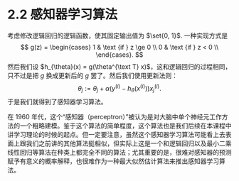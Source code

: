 # 2.2 感知器学习算法

考虑修改逻辑回归的逻辑函数，使其固定输出值为 $\set{0, 1}$. 一种实现方式是
$$
g(z) = \begin{cases}
1 & \text {if } z \ge 0 \\
0 & \text {if } z < 0 \\
\end{cases}.
$$
然后我们设 $h_{\theta}(x) = g(\theta^{\text T} x)$，这和逻辑回归的过程相同，只不过是把 $g$ 换成更新后的 $g$ 罢了。然后我们使用更新法则：
$$
\theta_j := \theta_j + \alpha (y^{(i)} - h_{\theta}(x^{(i)})) x_j^{(i)}.
$$
于是我们就得到了感知器学习算法。

在 1960 年代，这个“感知器（perceptron）”被认为是对大脑中单个神经元工作方法的一个粗略建模。鉴于这个算法的简单程度，这个算法也是我们后续在本课程中讲学习理论的时候的起点。但一定要注意，虽然这个感知器学习算法可能看上去表面上跟我们之前讲的其他算法挺相似，但实际上这是一个和逻辑回归以及最小二乘线性回归等算法在种类上都完全不同的算法；尤其重要的是，很难对感知器的预测赋予有意义的概率解释，也很难作为一种最大似然估计算法来推出感知器学习算法。